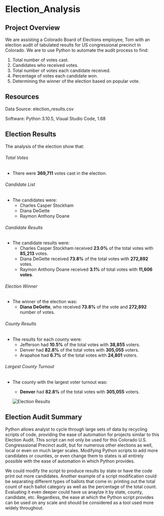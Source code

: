 # Election_Analysis
## Project Overview
We are assisting a Colorado Board of Elections employee, Tom with an election audit of tabulated results for US congressional precinct in Colorado. We are to use Python to automate the audit process to find:

1. Total number of votes cast.
2. Candidates who received votes.
3. Total number of votes each candidate received.
4. Percentage of votes each candidate won.
5. Determining the winner of the election based on popular vote. 


## Resources
Data Source: election_results.csv

Software: Python 3.10.5, Visual Studio Code, 1.68


## Election Results
The analysis of the election show that:

###### Total Votes
- There were **369,711** votes cast in the election.

###### Candidate List
- The candidates were:
  - Charles Casper Stockham
  - Diana DeGette
  - Raymon Anthony Doane

###### Candidate Results
- The candidate results were: 
  - Charles Casper Stockham received **23.0%** of the total votes with **85,213** votes.
  - Diana DeGette received **73.8%** of the total votes with **272,892** votes.
  - Raymon Anthony Doane received **3.1%** of total votes with **11,606 votes**.


###### Election Winner
- The winner of the election was:
   - **Diana DeGette**, who received **73.8%** of the vote and **272,892** number of votes. 


###### County Results
- The results for each county were:
  - Jefferson had **10.5%** of the total votes with **38,855** voters. 
  - Denver had **82.8%** of the total votes with **305,055** voters.
  - Arapahoe had **6.7%** of the total votes with **24,801** voters.

###### Largest County Turnout
- The county with the largest voter turnout was:
  - **Denver** had **82.8%** of the total votes with **305,055** voters. 
  
  ![Election Results](https://user-images.githubusercontent.com/107603065/176981631-8d08d6fe-3e1a-4c20-aeb9-32eba668ce28.png)
  

## Election Audit Summary
Python allows analyst to cycle through large sets of data by recycling scripts of code, providing the ease of automation for projects similar to this Election Audit. This script can not only be used for this Colorado U.S. Congresssional Precinct audit, but for numerous other elections as well, local or even on much larger scales. Modifying Python scripts to add more candidates or counties, or even change them to states is all entirely possible with the ease of automation in which Python provides. 

We could modify the script to produce results by state or have the code print out more candidates. Another example of a script modification could be separating different types of ballots that come in: printing out the total count of each ballot category as well as the percentage of the total count. Evaluating it even deeper could have us anaylze it by state, county, candidate, etc. Regardless, the ease at which the Python script provides can be used on any scale and should be considered as a tool used more widely throughout. 

  



